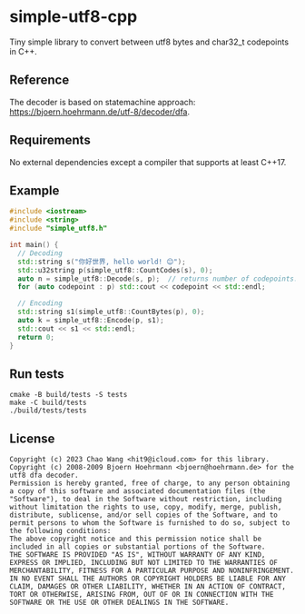 simple-utf8-cpp
===============

Tiny simple library to convert between utf8 bytes and char32_t codepoints in C++.

Reference
---------

The decoder is based on statemachine approach:
https://bjoern.hoehrmann.de/utf-8/decoder/dfa.

Requirements
------------

No external dependencies except a compiler that supports at least C++17.

Example
-------

```cpp
#include <iostream>
#include <string>
#include "simple_utf8.h"

int main() {
  // Decoding
  std::string s("你好世界, hello world! 😊");
  std::u32string p(simple_utf8::CountCodes(s), 0);
  auto n = simple_utf8::Decode(s, p);  // returns number of codepoints.
  for (auto codepoint : p) std::cout << codepoint << std::endl;

  // Encoding
  std::string s1(simple_utf8::CountBytes(p), 0);
  auto k = simple_utf8::Encode(p, s1);
  std::cout << s1 << std::endl;
  return 0;
}
```

Run tests
---------

```
cmake -B build/tests -S tests
make -C build/tests
./build/tests/tests
```

License
-------

```
Copyright (c) 2023 Chao Wang <hit9@icloud.com> for this library.
Copyright (c) 2008-2009 Bjoern Hoehrmann <bjoern@hoehrmann.de> for the utf8 dfa decoder.
Permission is hereby granted, free of charge, to any person obtaining a copy of this software and associated documentation files (the "Software"), to deal in the Software without restriction, including without limitation the rights to use, copy, modify, merge, publish, distribute, sublicense, and/or sell copies of the Software, and to permit persons to whom the Software is furnished to do so, subject to the following conditions:
The above copyright notice and this permission notice shall be included in all copies or substantial portions of the Software.
THE SOFTWARE IS PROVIDED "AS IS", WITHOUT WARRANTY OF ANY KIND, EXPRESS OR IMPLIED, INCLUDING BUT NOT LIMITED TO THE WARRANTIES OF MERCHANTABILITY, FITNESS FOR A PARTICULAR PURPOSE AND NONINFRINGEMENT. IN NO EVENT SHALL THE AUTHORS OR COPYRIGHT HOLDERS BE LIABLE FOR ANY CLAIM, DAMAGES OR OTHER LIABILITY, WHETHER IN AN ACTION OF CONTRACT, TORT OR OTHERWISE, ARISING FROM, OUT OF OR IN CONNECTION WITH THE SOFTWARE OR THE USE OR OTHER DEALINGS IN THE SOFTWARE.
```
